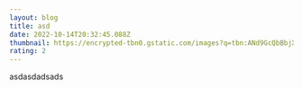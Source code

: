 ```yaml
---
layout: blog
title: asd
date: 2022-10-14T20:32:45.088Z
thumbnail: https://encrypted-tbn0.gstatic.com/images?q=tbn:ANd9GcQbBbjXRWtdBNmOeKV4hkWAmXLSlqBcPEPGa-zKAFo6&s
rating: 2
---
```

a﻿sdasdadsads